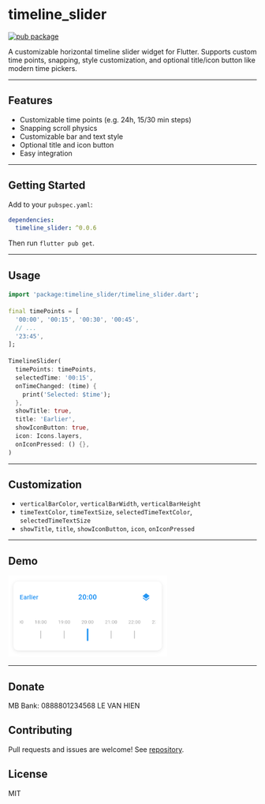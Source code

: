 # timeline_slider

[![pub package](https://img.shields.io/pub/v/timeline_slider.svg)](https://pub.dev/packages/timeline_slider)

A customizable horizontal timeline slider widget for Flutter. Supports custom time points, snapping, style customization, and optional title/icon button like modern time pickers.

---

## Features

- Customizable time points (e.g. 24h, 15/30 min steps)
- Snapping scroll physics
- Customizable bar and text style
- Optional title and icon button
- Easy integration

---

## Getting Started

Add to your `pubspec.yaml`:

```yaml
dependencies:
  timeline_slider: ^0.0.6
```

Then run `flutter pub get`.

---

## Usage

```dart
import 'package:timeline_slider/timeline_slider.dart';

final timePoints = [
  '00:00', '00:15', '00:30', '00:45',
  // ...
  '23:45',
];

TimelineSlider(
  timePoints: timePoints,
  selectedTime: '00:15',
  onTimeChanged: (time) {
    print('Selected: $time');
  },
  showTitle: true,
  title: 'Earlier',
  showIconButton: true,
  icon: Icons.layers,
  onIconPressed: () {},
)
```

---

## Customization

- `verticalBarColor`, `verticalBarWidth`, `verticalBarHeight`
- `timeTextColor`, `timeTextSize`, `selectedTimeTextColor`, `selectedTimeTextSize`
- `showTitle`, `title`, `showIconButton`, `icon`, `onIconPressed`

---

## Demo

![Demo UI](https://github.com/levanhien20010858/timeline_slider/raw/main/assets/image.png)

---

## Donate

MB Bank: 0888801234568
LE VAN HIEN

## Contributing

Pull requests and issues are welcome! See [repository](https://github.com/yourusername/timeline_slider).

## License

MIT
